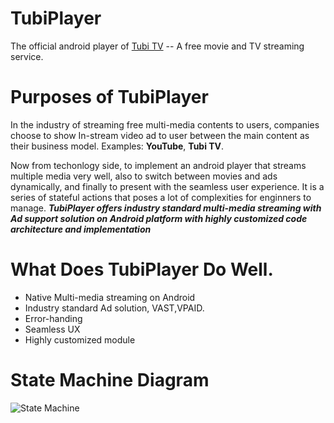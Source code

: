 # TubiPlayer
The official android player of [Tubi TV](https://www.tubi.tv) -- A free movie and TV streaming service.

# Purposes of TubiPlayer
In the industry of streaming free multi-media contents to users, companies choose to show In-stream video ad to user between the main content as their business model. Examples: **YouTube**, **Tubi TV**.

Now from techonlogy side, to implement an android player that streams multiple media very well, also to switch between movies and ads dynamically, and finally to present with the seamless user experience. It is a series of stateful actions that poses a lot of complexities for enginners to manage. ***TubiPlayer offers industry standard multi-media streaming with Ad support solution on Android platform with highly customized code architecture and implementation***

# What Does TubiPlayer Do Well.
* Native Multi-media streaming on Android
* Industry standard Ad solution, VAST,VPAID.
* Error-handing
* Seamless UX 
* Highly customized module


# State Machine Diagram
![State Machine](https://github.com/Tubitv/TubiPlayer/blob/master/lib/doc/Screen%20Shot%202017-09-18%20at%204.23.53%20PM.png)
